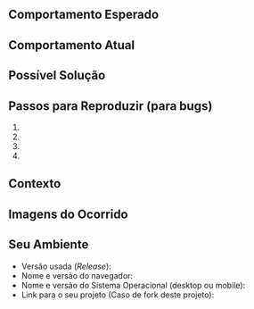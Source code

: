<!--- Forneça um resumo geral da _issue_ no título acima -->

## Comportamento Esperado
<!--- Se você está descrevendo um _bug_, conte-nos o que deveria acontecer. -->
<!--- Se você está sugerindo uma mudança/melhoria, conte-nos como deve funcionar. -->

## Comportamento Atual
<!--- Se está descrevendo um bug, conte-nos o que acontece em vez do comportamento esperado. -->
<!--- Se está sugerindo uma mudança/melhoria, explique a diferença com o comportamento atual. -->

## Possível Solução
<!--- Não é obrigatório, mas sugira uma possível correção/razão para o bug -->
<!--- ou ideias de como implementar a adição/mudança. -->

## Passos para Reproduzir (para bugs)
<!--- Forneça um link para um exemplo, ou um conjunto de passos inequívocos -->
<!--- para reproduzir esse bug. Inclua código para reproduzir, se relevante. -->
1.
2.
3.
4.

## Contexto
<!--- Como esse problema o afeta? O que você está tentando realizar? -->
<!--- Fornecer o contexto nos ajuda a encontrar uma solução que seja mais útil no mundo real -->

## Imagens do Ocorrido
<!--- Representação visual em vídeo ou imagem do ocorrido -->
<!--- Se está descrevendo um bug poste imagens ou vídeos na reprodução do bug citado, caso se aplique -->

## Seu Ambiente
<!--- Inclua detalhes relevantes sobre o ambiente em que você presenciou/experienciou o bug. -->
* Versão usada (_Release_):
* Nome e versão do navegador:
* Nome e versão do Sistema Operacional (desktop ou mobile):
* Link para o seu projeto (Caso de fork deste projeto):
